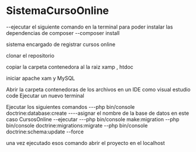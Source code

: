 # SistemaCursoOnline

--ejecutar el siguiente comando en la terminal para poder instalar las dependencias de composer
--composer install



sistema encargado de registrar cursos online

clonar el repositorio

copiar la carpeta contenedora al la raiz xamp , htdoc

iniciar apache xam y MySQL


Abrir la carpeta contenedoras de los archivos en un IDE como visual estudio code
Ejecutar un nuevo terminal

Ejecutar los siguientes comandos
---php bin/console doctrine:database:create
----asignar el nombre de la base de datos en este caso CursosOnline
--ejecutar
---php bin/console make:migration
--php bin/console doctrine:migrations:migrate
--php bin/console doctrine:schema:update --force


una vez ejecutado esos comando abrir el proyecto en el localhost
